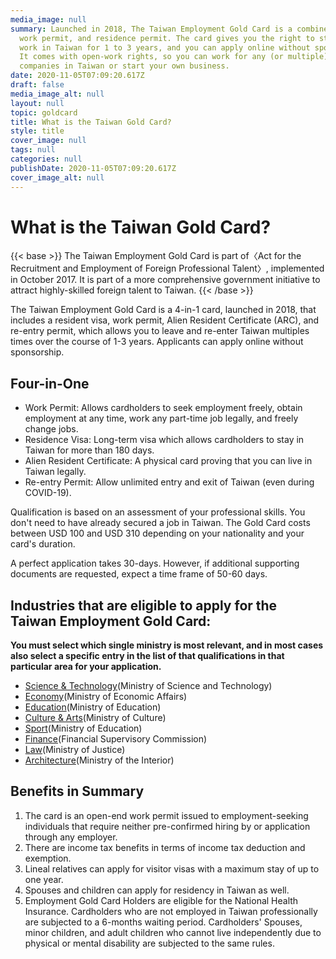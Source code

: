 ```yaml
---
media_image: null
summary: Launched in 2018, The Taiwan Employment Gold Card is a combined visa,
  work permit, and residence permit. The card gives you the right to stay and
  work in Taiwan for 1 to 3 years, and you can apply online without sponsorship.
  It comes with open-work rights, so you can work for any (or multiple)
  companies in Taiwan or start your own business.
date: 2020-11-05T07:09:20.617Z
draft: false
media_image_alt: null
layout: null
topic: goldcard
title: What is the Taiwan Gold Card?
style: title
cover_image: null
tags: null
categories: null
publishDate: 2020-11-05T07:09:20.617Z
cover_image_alt: null
---
```

# What is the Taiwan Gold Card?

{{< base >}}
The Taiwan Employment Gold Card is part of〈Act for the Recruitment and Employment of Foreign Professional Talent〉, implemented in October 2017. It is part of a more comprehensive government initiative to attract highly-skilled foreign talent to Taiwan.
{{< /base >}}

The Taiwan Employment Gold Card is a 4-in-1 card, launched in 2018, that includes a resident visa, work permit, Alien Resident Certificate (ARC), and re-entry permit, which allows you to leave and re-enter Taiwan multiples times over the course of 1-3 years. Applicants can apply online without sponsorship. 

## Four-in-One

* Work Permit: Allows cardholders to seek employment freely, obtain employment at any time, work any part-time job legally, and freely change jobs.
* Residence Visa:  Long-term visa which allows cardholders to stay in Taiwan for more than 180 days.
* Alien Resident Certificate:  A physical card proving that you can live in Taiwan legally.
* Re-entry Permit:  Allow unlimited entry and exit of Taiwan (even during COVID-19).

Qualification is based on an assessment of your professional skills. You don't need to have already secured a job in Taiwan. The Gold Card costs between USD 100 and USD 310 depending on your nationality and your card's duration.

A perfect application takes 30-days. However, if additional supporting documents are requested, expect a time frame of 50-60 days.

## Industries that are eligible to apply for the Taiwan Employment Gold Card:

**You must select which single ministry is most relevant, and in most cases also select a specific entry in the list of that qualifications in that particular area for your application.**

* [Science & Technology](/en/qualification/field-of-science-technology/)(Ministry of Science and Technology)
* [Economy](/en/qualification/field-of-economy/)(Ministry of Economic Affairs)
* [Education](/en/qualification/field-of-education/)(Ministry of Education)
* [Culture & Arts](/en/qualification/field-of-culture-and-arts/)(Ministry of Culture)
* [Sport](/en/qualification/field-of-sport/)(Ministry of Education)
* [Finance](/en/qualification/field-of-finance/)(Financial Supervisory Commission)
* [Law](/en/qualification/field-of-law/)(Ministry of Justice)
* [Architecture](/en/qualification/field-of-architecture/)(Ministry of the Interior)

## Benefits in Summary

1. The card is an open-end work permit issued to employment-seeking individuals that require neither pre-confirmed hiring by or application through any employer.
2. There are income tax benefits in terms of income tax deduction and exemption. 
3. Lineal relatives can apply for visitor visas with a maximum stay of up to one year. 
4. Spouses and children can apply for residency in Taiwan as well. 
5. Employment Gold Card Holders are eligible for the National Health Insurance. Cardholders who are not employed in Taiwan professionally are subjected to a 6-months waiting period. Cardholders' Spouses, minor children, and adult children who cannot live independently due to physical or mental disability are subjected to the same rules.